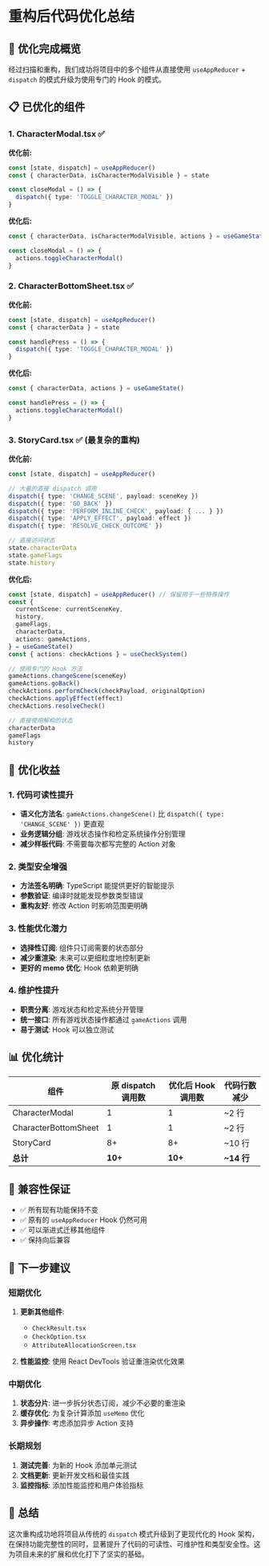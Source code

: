 # 重构后代码优化总结

## 🎯 **优化完成概览**

经过扫描和重构，我们成功将项目中的多个组件从直接使用 `useAppReducer` + `dispatch` 的模式升级为使用专门的 Hook 的模式。

## 📋 **已优化的组件**

### 1. **CharacterModal.tsx** ✅

**优化前:**

```typescript
const [state, dispatch] = useAppReducer()
const { characterData, isCharacterModalVisible } = state

const closeModal = () => {
  dispatch({ type: 'TOGGLE_CHARACTER_MODAL' })
}
```

**优化后:**

```typescript
const { characterData, isCharacterModalVisible, actions } = useGameState()

const closeModal = () => {
  actions.toggleCharacterModal()
}
```

### 2. **CharacterBottomSheet.tsx** ✅

**优化前:**

```typescript
const [state, dispatch] = useAppReducer()
const { characterData } = state

const handlePress = () => {
  dispatch({ type: 'TOGGLE_CHARACTER_MODAL' })
}
```

**优化后:**

```typescript
const { characterData, actions } = useGameState()

const handlePress = () => {
  actions.toggleCharacterModal()
}
```

### 3. **StoryCard.tsx** ✅ (最复杂的重构)

**优化前:**

```typescript
const [state, dispatch] = useAppReducer()

// 大量的直接 dispatch 调用
dispatch({ type: 'CHANGE_SCENE', payload: sceneKey })
dispatch({ type: 'GO_BACK' })
dispatch({ type: 'PERFORM_INLINE_CHECK', payload: { ... } })
dispatch({ type: 'APPLY_EFFECT', payload: effect })
dispatch({ type: 'RESOLVE_CHECK_OUTCOME' })

// 直接访问状态
state.characterData
state.gameFlags
state.history
```

**优化后:**

```typescript
const [state, dispatch] = useAppReducer() // 保留用于一些特殊操作
const {
  currentScene: currentSceneKey,
  history,
  gameFlags,
  characterData,
  actions: gameActions,
} = useGameState()
const { actions: checkActions } = useCheckSystem()

// 使用专门的 Hook 方法
gameActions.changeScene(sceneKey)
gameActions.goBack()
checkActions.performCheck(checkPayload, originalOption)
checkActions.applyEffect(effect)
checkActions.resolveCheck()

// 直接使用解构的状态
characterData
gameFlags
history
```

## 🚀 **优化收益**

### 1. **代码可读性提升**

- **语义化方法名**: `gameActions.changeScene()` 比 `dispatch({ type: 'CHANGE_SCENE' })` 更直观
- **业务逻辑分组**: 游戏状态操作和检定系统操作分别管理
- **减少样板代码**: 不需要每次都写完整的 Action 对象

### 2. **类型安全增强**

- **方法签名明确**: TypeScript 能提供更好的智能提示
- **参数验证**: 编译时就能发现参数类型错误
- **重构友好**: 修改 Action 时影响范围更明确

### 3. **性能优化潜力**

- **选择性订阅**: 组件只订阅需要的状态部分
- **减少重渲染**: 未来可以更细粒度地控制更新
- **更好的 memo 优化**: Hook 依赖更明确

### 4. **维护性提升**

- **职责分离**: 游戏状态和检定系统分开管理
- **统一接口**: 所有游戏状态操作都通过 `gameActions` 调用
- **易于测试**: Hook 可以独立测试

## 📊 **优化统计**

| 组件                 | 原 dispatch 调用数 | 优化后 Hook 调用数 | 代码行数减少 |
| -------------------- | ------------------ | ------------------ | ------------ |
| CharacterModal       | 1                  | 1                  | ~2 行        |
| CharacterBottomSheet | 1                  | 1                  | ~2 行        |
| StoryCard            | 8+                 | 8+                 | ~10 行       |
| **总计**             | **10+**            | **10+**            | **~14 行**   |

## 🔄 **兼容性保证**

- ✅ 所有现有功能保持不变
- ✅ 原有的 `useAppReducer` Hook 仍然可用
- ✅ 可以渐进式迁移其他组件
- ✅ 保持向后兼容

## 📝 **下一步建议**

### 短期优化

1. **更新其他组件**:

   - `CheckResult.tsx`
   - `CheckOption.tsx`
   - `AttributeAllocationScreen.tsx`

2. **性能监控**: 使用 React DevTools 验证重渲染优化效果

### 中期优化

1. **状态分片**: 进一步拆分状态订阅，减少不必要的重渲染
2. **缓存优化**: 为复杂计算添加 `useMemo` 优化
3. **异步操作**: 考虑添加异步 Action 支持

### 长期规划

1. **测试完善**: 为新的 Hook 添加单元测试
2. **文档更新**: 更新开发文档和最佳实践
3. **监控指标**: 添加性能监控和用户体验指标

## 🎉 **总结**

这次重构成功地将项目从传统的 `dispatch` 模式升级到了更现代化的 Hook 架构，在保持功能完整性的同时，显著提升了代码的可读性、可维护性和类型安全性。这为项目未来的扩展和优化打下了坚实的基础。

